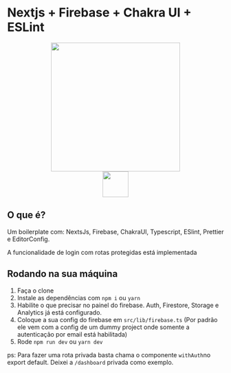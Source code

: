 # Nextjs + Firebase + Chakra UI + ESLint

<div align="center">
  <img width="300" src="https://raw.githubusercontent.com/rocketseat-content/youtube-nextjs-design-system/master/.github/assets/Nextjs-ChakraUI.png" />
</div>
<div align="center">
  <img width="60" src="https://www.gstatic.com/devrel-devsite/prod/vbd4700e58d826f0eab371eadc20e0e343567df356800794a790eebf2ac059db2/firebase/images/touchicon-180.png" />
</div>

## O que é?

Um boilerplate com: NextsJs, Firebase, ChakraUI, Typescript, ESlint, Prettier e EditorConfig.

A funcionalidade de login com rotas protegidas está implementada

## Rodando na sua máquina

1. Faça o clone
2. Instale as dependências com `npm i` ou `yarn`
3. Habilite o que precisar no painel do firebase. Auth, Firestore, Storage e Analytics já está configurado.
4. Coloque a sua config do firebase em `src/lib/firebase.ts` (Por padrão ele vem com a config de um dummy project onde somente a autenticação por email está habilitada)
5. Rode `npm run dev` ou `yarn dev`

ps: Para fazer uma rota privada basta chama o componente `withAuth`no export default. Deixei a `/dashboard` privada como exemplo.
